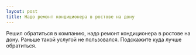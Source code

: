 ```yaml
---
layout: post 
title: Надо ремонт кондиционера в ростове на дону 
--- 
```

Решил обратиться в компанию, надо ремонт кондиционера в ростове на дону. Раньше такой услугой не пользовался. Подскажите куда лучше обратиться.